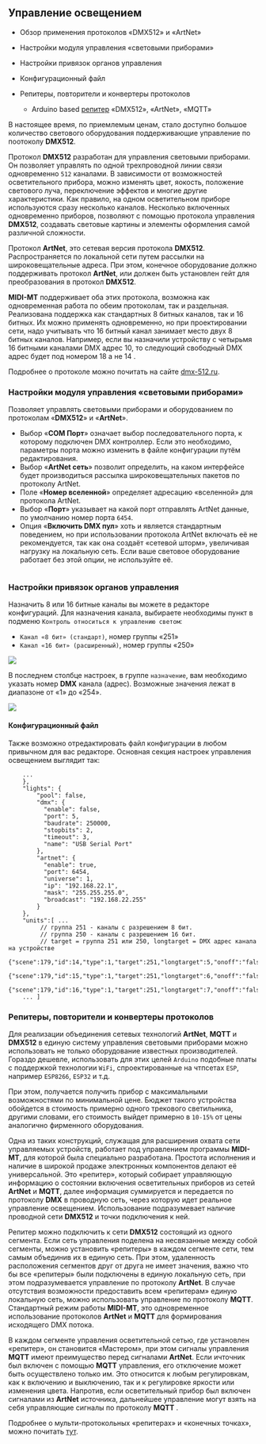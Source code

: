 ## Управление освещением

- Обзор применения протоколов «DMX512» и «ArtNet»

- Настройки модуля управления «световыми приборами»

- Настройки привязок органов управления

- Конфигурационный файл

- Репитеры, повторители и конвертеры протоколов
  
  - Arduino based [репитер](RU-Репитер-Освещения-DMX512-ARTNET-MQTT) «DMX512», «ArtNet», «MQTT»

В настоящее время, по приемлемым ценам, стало доступно большое количество светового оборудования поддерживающие управление по поотоколу __DMX512__. 

Протокол __DMX512__ разработан для управления световыми приборами. Он позволяет управлять по одной трехпроводной линии связи одновременно `512` каналами. В зависимости от возможностей осветительного прибора, можно изменять цвет, яокость, положение светового луча, переключение эффектов и многие другие характеристики. Как правило, на одном осветительном приборе используются сразу несколько каналов. Несколько включенных одновременно приборов, позволяют с помощью протокола управления __DMX512__, создавать световые картины и элементы оформления самой различной сложности.

Протокол __ArtNet__, это сетевая версия протокола __DMX512__. Распространяется по локальной сети путем рассылки на широковещательные адреса. При этом, конечное оборудование должно поддерживать протокол __ArtNet__, или должен быть установлен гейт для преобразования в протокол __DMX512__.

__MIDI-MT__ поддерживает оба этих протокола, возможна как одновременная работа по обеим протоколам, так и раздельная. Реализована поддержка как стандартных 8 битных каналов, так и 16 битных. Их можно применять одновременно, но при проектировании сети, надо учитывать что 16 битный канал занимает место двух 8 битных каналов. Например, если вы назначили устройству с четырьмя 16 битными каналами DMX адрес 10, то следующий свободный DMX адрес будет под номером 18 а не 14 .

Подробнее о протоколе можно почитать на сайте [dmx-512.ru](https://dmx-512.ru/wiki/dmx_512).  

### Настройки модуля управления «световыми приборами»

Позволяет управлять световыми приборами и оборудованием по протоколам «**DMX512**» и «**ArtNet**».

- Выбор «**COM Порт**» означает выбор последовательного порта, к которому подключен DMX контроллер.  Если это необходимо, параметры порта можно изменить в файле конфигурации путём редактирования.
- Выбор «**ArtNet сеть**» позволит определить, на каком интерфейсе будет производиться рассылка широковещательных пакетов по протоколу ArtNet.
- Поле «**Номер вселенной**» определяет адресацию «вселенной» для протокола ArtNet.
- Выбор «**Порт**» указывает на какой порт отправлять ArtNet данные, по умолчанию номер порта `6454`.
- Опция «**Включить DMX пул**» хоть и является стандартным поведением, но при использовании протокола ArtNet включать её не рекомендуется, так как она создаёт «сетевой шторм», увеличивая нагрузку на локальную сеть. Если ваше световое оборудование работает без этой опции, не используйте её.

<img src="https://claudiacoord.github.io/MIDI-MT/images/helper/MIDI-MT-PLUGIN-Lights.png" title="" alt="" data-align="center">

### Настройки привязок органов управления

Назначить 8 или 16 битные каналы вы можете в редакторе конфигураций. Для назначения канала, выбираете необходимы пункт в подменю `Контроль относиться к управлению светом`:  

- `Канал «8 бит» (стандарт)`, номер группы «251»
- `Канал «16 бит» (расширенный)`, номер группы «250»

![](https://claudiacoord.github.io/MIDI-MT/images/helper/MIDI-MT-PLUGIN-Lights-edit1.png)

В последнем столбце настроек, в группе `назначение`, вам необходимо указать номер __DMX__ канала (адрес). Возможные значения лежат в диапазоне от «1» до «254».

![](https://claudiacoord.github.io/MIDI-MT/images/helper/MIDI-MT-PLUGIN-Lights-edit2.png)

#### Конфигурационный файл

Также возможно отредактировать файл конфигурации в любом привычном для вас редакторе. Основная секция настроек управления освещением выглядит так:

```
    ...
    },
    "lights": {
        "pool": false,
        "dmx": {
          "enable": false,
          "port": 5,
          "baudrate": 250000,
          "stopbits": 2,
          "timeout": 3,
          "name": "USB Serial Port"
        },
        "artnet": {
          "enable": true,
          "port": 6454,
          "universe": 1,
          "ip": "192.168.22.1",
          "mask": "255.255.255.0",
          "broadcast": "192.168.22.255"
        }
    },
    "units":[ ...
         // группа 251 - каналы с разрешением 8 бит.
         // группа 250 - каналы с разрешением 16 бит.
         // target = группа 251 или 250, longtarget = DMX адрес канала на устройстве 
        {"scene":179,"id":14,"type":1,"target":251,"longtarget":5,"onoff":"false","value":11},
        {"scene":179,"id":15,"type":1,"target":251,"longtarget":6,"onoff":"false","value":33},
        {"scene":179,"id":16,"type":1,"target":251,"longtarget":7,"onoff":"false","value":22},
    ... ]
```

### Репитеры, повторители и конвертеры протоколов

Для реализации объединения сетевых технологий __ArtNet__, __MQTT__ и __DMX512__ в единую систему управления световыми приборами можно использовать не только оборудование известных производителей. Гораздо дешевле, использовать для этих целей `Arduino` подобные платы с поддержкой технологии `WiFi`, спроектированные на чтпсетах `ESP`, например `ESP8266`, `ESP32` и т.д.

При этом, получается получить прибор с максимальными возможностями по минимальной цене. Бюджет такого устройства обойдется в стоимость примерно одного трекового светильника, другими словами, его стоимость выйдет примерно в `10-15%` от цены аналогично фирменного оборудования.

Одна из таких конструкций, служащая для расширения охвата сети управляемых устройств, работает под управлением программы __MIDI-MT__, для которой была специально разработана. Простота исполнения и наличие в широкой продаже электронных компонентов делают её универсальной. Это «репитер», который собирает управляющую информацию о состоянии включения осветительных приборов из сетей __ArtNet__ и __MQTT__, далее информация суммируется и передается по протоколу __DMX__ в проводную сеть, через которую идет реальное управление освещением. Использование подразумевает наличие проводной сети __DMX512__ и точки подключения к ней.

Репитер можно подключить к сети __DMX512__ состоящий из одного сегмента. Если сеть управления поделена на несвязанные между собой сегменты, можно установить «репитеры» в каждом сегменте сети, тем самым объединив их в единую сеть. При этом, удаленность расположения сегментов друг от друга не имеет значения, важно что бы все «репитеры» были подключены в единую локальную сеть, при этом подразумевается управление по протоколу __ArtNet__. В случае отсутствия возможности предоставить всем «репитерам» единую локальную сеть, можно использовать управление по протоколу __MQTT__. Стандартный режим работы __MIDI-MT__, это одновременное использование протоколов __ArtNet__ и __MQTT__ для формирования исходящего DMX потока.

В каждом сегменте управления осветительной сетью, где установлен «репитер», он становится «Мастером», при этом сигналы управления __MQTT__ имеют преимущество перед сигналами __ArtNet__. Если ичточник был включен с помощью __MQTT__ управления, его отключение может быть осуществлено только им. Это относится к любым регулировкам, как к включению и выключению, так и к регулировке яркости или изменения цвета. Напротив, если осветительный прибор был включен сигналами из  __ArtNet__ источника, дальнейшее управление могут взять на себя управляющие сигналы по протоколу __MQTT__ .

Подробнее о мульти-протокольных «репитерах» и «конечных точках», можно почитать [тут](RU-Репитер-Освещения-DMX512-ARTNET-MQTT).
